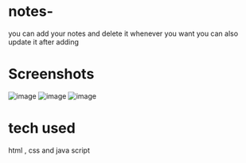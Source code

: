 # notes-
you can add your notes and delete it whenever you want you can also update it after adding 
# Screenshots
![image](https://user-images.githubusercontent.com/81671650/131637352-a69e378e-38df-45f3-8d35-897c22486980.png)
![image](https://user-images.githubusercontent.com/81671650/131637404-aa89b2f8-046d-4f3f-a6b1-41bbf6b9f6a8.png)
![image](https://user-images.githubusercontent.com/81671650/131638090-3ad3e21d-28d5-4867-a936-d5e7d0ade640.png)

# tech used 
html , css and java script



